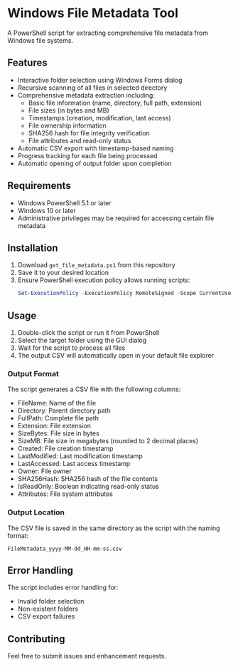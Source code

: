 # Windows File Metadata Tool

A PowerShell script for extracting comprehensive file metadata from Windows file systems.

## Features

- Interactive folder selection using Windows Forms dialog
- Recursive scanning of all files in selected directory
- Comprehensive metadata extraction including:
  - Basic file information (name, directory, full path, extension)
  - File sizes (in bytes and MB)
  - Timestamps (creation, modification, last access)
  - File ownership information
  - SHA256 hash for file integrity verification
  - File attributes and read-only status
- Automatic CSV export with timestamp-based naming
- Progress tracking for each file being processed
- Automatic opening of output folder upon completion

## Requirements

- Windows PowerShell 5.1 or later
- Windows 10 or later
- Administrative privileges may be required for accessing certain file metadata

## Installation

1. Download `get_file_metadata.ps1` from this repository
2. Save it to your desired location
3. Ensure PowerShell execution policy allows running scripts:
   ```powershell
   Set-ExecutionPolicy -ExecutionPolicy RemoteSigned -Scope CurrentUser
   ```

## Usage

1. Double-click the script or run it from PowerShell
2. Select the target folder using the GUI dialog
3. Wait for the script to process all files
4. The output CSV will automatically open in your default file explorer

### Output Format

The script generates a CSV file with the following columns:
- FileName: Name of the file
- Directory: Parent directory path
- FullPath: Complete file path
- Extension: File extension
- SizeBytes: File size in bytes
- SizeMB: File size in megabytes (rounded to 2 decimal places)
- Created: File creation timestamp
- LastModified: Last modification timestamp
- LastAccessed: Last access timestamp
- Owner: File owner
- SHA256Hash: SHA256 hash of the file contents
- IsReadOnly: Boolean indicating read-only status
- Attributes: File system attributes

### Output Location

The CSV file is saved in the same directory as the script with the naming format:
```
FileMetadata_yyyy-MM-dd_HH-mm-ss.csv
```

## Error Handling

The script includes error handling for:
- Invalid folder selection
- Non-existent folders
- CSV export failures

## Contributing

Feel free to submit issues and enhancement requests.